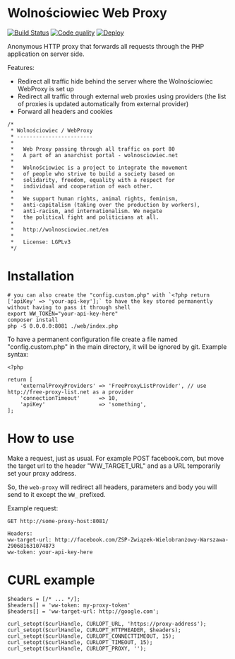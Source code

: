 Wolnościowiec Web Proxy
=======================

[![Build Status](https://travis-ci.org/Wolnosciowiec/web-proxy.svg?branch=master)](https://travis-ci.org/Wolnosciowiec/web-proxy)
[![Code quality](https://scrutinizer-ci.com/g/Wolnosciowiec/webproxy/badges/quality-score.png?b=master)](https://scrutinizer-ci.com/g/Wolnosciowiec/webproxy/)
[![Deploy](https://www.herokucdn.com/deploy/button.svg)](https://heroku.com/deploy?template=https://github.com/Wolnosciowiec/web-proxy)

Anonymous HTTP proxy that forwards all requests through the PHP application on server side.

Features:
- Redirect all traffic hide behind the server where the Wolnościowiec WebProxy is set up
- Redirect all traffic through external web proxies using providers (the list of proxies is updated automatically from external provider)
- Forward all headers and cookies

```
/*
 * Wolnościowiec / WebProxy
 * ------------------------
 *
 *   Web Proxy passing through all traffic on port 80
 *   A part of an anarchist portal - wolnosciowiec.net
 *
 *   Wolnościowiec is a project to integrate the movement
 *   of people who strive to build a society based on
 *   solidarity, freedom, equality with a respect for
 *   individual and cooperation of each other.
 *
 *   We support human rights, animal rights, feminism,
 *   anti-capitalism (taking over the production by workers),
 *   anti-racism, and internationalism. We negate
 *   the political fight and politicians at all.
 *
 *   http://wolnosciowiec.net/en
 *
 *   License: LGPLv3
 */
````

Installation
============

```
# you can also create the "config.custom.php" with `<?php return ['apiKey' => 'your-api-key'];` to have the key stored permanently without having to pass it through shell
export WW_TOKEN="your-api-key-here" 
composer install
php -S 0.0.0.0:8081 ./web/index.php
```

To have a permanent configuration file create a file named "config.custom.php" in the main directory, it will be ignored by git.
Example syntax:

```
<?php

return [
    'externalProxyProviders' => 'FreeProxyListProvider', // use http://free-proxy-list.net as a provider
    'connectionTimeout'      => 10,
    'apiKey'                 => 'something',
];
```

How to use
==========

Make a request, just as usual. For example POST facebook.com, but move the target url to the header "WW_TARGET_URL"
and as a URL temporarily set your proxy address.

So, the `web-proxy` will redirect all headers, parameters and body you will send to it except the `WW_` prefixed.

Example request:

```
GET http://some-proxy-host:8081/

Headers:
ww-target-url: http://facebook.com/ZSP-Związek-Wielobranżowy-Warszawa-290681631074873
ww-token: your-api-key-here
```

CURL example
============

```
$headers = [/* ... */];
$headers[] = 'ww-token: my-proxy-token'
$headers[] = 'ww-target-url: http://google.com';

curl_setopt($curlHandle, CURLOPT_URL, 'https://proxy-address');
curl_setopt($curlHandle, CURLOPT_HTTPHEADER, $headers);
curl_setopt($curlHandle, CURLOPT_CONNECTTIMEOUT, 15);
curl_setopt($curlHandle, CURLOPT_TIMEOUT, 15);
curl_setopt($curlHandle, CURLOPT_PROXY, '');
```
